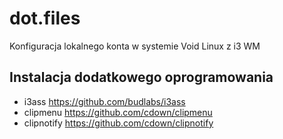 # dot.files

Konfiguracja lokalnego konta w systemie Void Linux z i3 WM

## Instalacja dodatkowego oprogramowania

- i3ass https://github.com/budlabs/i3ass
- clipmenu https://github.com/cdown/clipmenu
- clipnotify https://github.com/cdown/clipnotify
